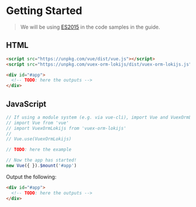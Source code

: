 # Getting Started

> We will be using [ES2015](https://github.com/lukehoban/es6features) in the code samples in the guide.


## HTML

```html
<script src="https://unpkg.com/vue/dist/vue.js"></script>
<script src="https://unpkg.com/vuex-orm-lokijs/dist/vuex-orm-lokijs.js"></script>

<div id="#app">
  <!-- TODO: here the outputs -->
</div>
```

## JavaScript

```javascript
// If using a module system (e.g. via vue-cli), import Vue and VuexOrmLokijs and then call Vue.use(VuexOrmLokijs).
// import Vue from 'vue'
// import VuexOrmLokijs from 'vuex-orm-lokijs'
// 
// Vue.use(VuexOrmLokijs)

// TODO: here the example

// Now the app has started!
new Vue({ }).$mount('#app')
```

Output the following:

```html
<div id="#app">
  <!-- TODO: here the outputs -->
</div>
```
